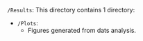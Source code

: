 `/Results`: This directory contains 1 directory:

- `/Plots`:
  - Figures generated from dats analysis.
